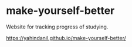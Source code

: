 # make-yourself-better
Website for tracking progress of studying.

https://yahindanil.github.io/make-yourself-better/
